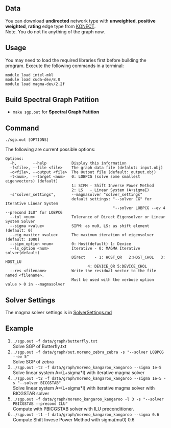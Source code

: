## Data
You can download __undirected__ network type with __unweighted__, __positive weighted__,  __rating__ edge type from [KONECT](http://konect.uni-koblenz.de).  
Note. You do not fix anything of the graph now.  
## Usage
You may need to load the required libraries first before building the program. Execute the following commands in a terminal:  
```
module load intel-mkl  
module load cuda-dev/8.0  
module load magma-dev/2.2f  
```
## Build Spectral Graph Patition

* `make sgp.out` for __Spectral Graph Patition__  
## Command 

`./sgp.out [OPTIONS]`  

The following are current possible options:  

```
Options:
  -h,       --help           Display this information
  -f<file>, --file <file>    The graph data file (defalut: input.obj)
  -o<file>, --output <file>  The Output file (default: output.obj)
  -t<num>,  --target <num>   0: LOBPCG (solve some smallest eigenvectors) (default)
                             1: SIPM - Shift Inverse Power Method
                             2: LS   - Linear System (A+sigmaI)
  -s"solver_settings",       --magmasolver "solver_settings"
                             default settings: "--solver CG" for Iterative Linear System
                                               "--solver LOBPCG --ev 4 --precond ILU" for LOBPCG
  --tol <num>                Tolerance of Direct Eigensolver or Linear System Solver
  --sigma <value>            SIPM: as mu0, LS: as shift element (default: 0)
  --eig_maxiter <value>      The maximum iteration of eigensolver (default: 1000)
  --sipm_option <num>        0: Host(default) 1: Device
  --ls_option <num>          Iterative - 0: MAGMA Iterative solver(default)
                             Direct    - 1: HOST_QR   2:HOST_CHOL   3: HOST_LU
                                    4: DEVICE_QR 5:DEVICE_CHOL
  --res <filename>           Write the residual vector to the file named <filename>.
                             Must be used with the verbose option value > 0 in --magmasolver
``` 
## Solver Settings
The magma solver settings is in [SolverSettings.md](SolverSettings.md)

## Example

1. `./sgp.out -f data/graph/butterfly.txt`  
    Solve SGP of Butterfly.txt
2. `./sgp.out -f data/graph/out.moreno_zebra_zebra -s "--solver LOBPCG --ev 5"`  
	Solve SGP of zebra
3. `./sgp.out -t2 -f data/graph/moreno_kangaroo_kangaroo --sigma 1e-5`  
	Solve linear system A=(L+sigma*I) with iterative magma solver 
4. `./sgp.out -t2 -f data/graph/moreno_kangaroo_kangaroo --sigma 1e-5 -s "--solver BICGSTAB"`  
    Solve linear system A=(L+sigma*I) with iterative magma solver with BICGSTAB solver  
5. `./sgp.out -f data/graph/moreno_kangaroo_kangaroo -l 3 -s "--solver PBICGSTAB --precond ILU"`  
    Compute with PBICGSTAB solver with ILU preconditioner.  
6.  `./sgp.out -t1 -f data/graph/moreno_kangaroo_kangaroo --sigma 0.6`  
    Compute Shift Invese Power Method with sigma(mu0) 0.6